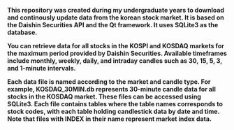 **This repository was created during my undergraduate years to download and continously update data from the korean stock market. It is based on the Daishin Securities API and the Qt framework. It uses SQLite3 as the database.**

**You can retrieve data for all stocks in the KOSPI and KOSDAQ markets for the maximum period provided by Daishin Securities. Available timeframes include monthly, weekly, daily, and intraday candles such as 30, 15, 5, 3, and 1-minute intervals.**

**Each data file is named according to the market and candle type. For example, KOSDAQ_30MIN.db represents 30-minute candle data for all stocks in the KOSDAQ market. These files can be accessed using SQLite3. Each file contains tables where the table names corresponds to stock codes, with each table holding candlestick data by date and time. Note that files with INDEX in their name represent market index data.**
